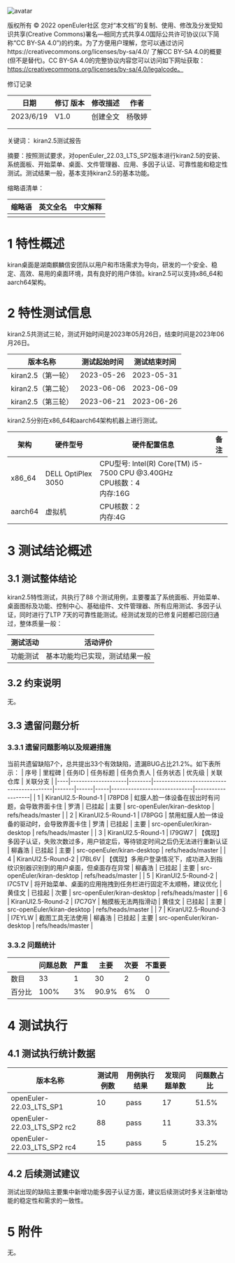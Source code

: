 ![avatar](../../images/openEuler.png)


版权所有 © 2022  openEuler社区
 您对“本文档”的复制、使用、修改及分发受知识共享(Creative Commons)署名—相同方式共享4.0国际公共许可协议(以下简称“CC BY-SA 4.0”)的约束。为了方便用户理解，您可以通过访问https://creativecommons.org/licenses/by-sa/4.0/ 了解CC BY-SA 4.0的概要 (但不是替代)。CC BY-SA 4.0的完整协议内容您可以访问如下网址获取：https://creativecommons.org/licenses/by-sa/4.0/legalcode。

修订记录

| 日期 | 修订   版本 | 修改描述 | 作者 |
| ---- | ----------- | -------- | ---- |
| 2023/6/19     |    V1.0         | 创建全文      |  杨敬婷    |
|      |             |          |      |
|      |             |          |      |

 关键词： kiran2.5测试报告

 

摘要：按照测试要求，对openEuler_22.03_LTS_SP2版本进行kiran2.5的安装、系统面板、开始菜单、桌面、文件管理器、应用、多因子认证、可靠性能和稳定性测试。测试结果一般，基本支持kiran2.5的基本功能。

 

缩略语清单：

| 缩略语 | 英文全名 | 中文解释 |
| ------ | -------- | -------- |
|        |          |          |

# 1     特性概述

kiran桌面是湖南麒麟信安团队以用户和市场需求为导向，研发的一个安全、稳定、高效、易用的桌面环境，具有良好的用户体验。kiran2.5可以支持x86_64和aarch64架构。

# 2     特性测试信息

kiran2.5共测试三轮，测试开始时间是2023年05月26日，结束时间是2023年06月26日。

| 版本名称              | 测试起始时间 | 测试结束时间 |
| --------------------- | ------------ | ------------ |
| kiran2.5（第一轮） | 2023-05-26   | 2023-05-31   |
| kiran2.5（第二轮） | 2023-06-06   | 2023-06-09   |
| kiran2.5（第三轮） | 2023-06-21   | 2023-06-26  |

kiran2.5分别在x86_64和aarch64架构机器上进行测试。

|架构| 硬件型号           | 硬件配置信息                                                 | 备注 |
|------------| ------------------ | ------------------------------------------------------------ | ---- | 
|x86_64|DELL OptiPlex 3050 | CPU型号: Intel(R) Core(TM) i5-7500 CPU @3.40GHz<br/>CPU核数：4<br/>内存:16G |      |
|aarch64|虚拟机 | CPU核数：2<br/>内存:4G |      |

# 3     测试结论概述

## 3.1   测试整体结论

kiran2.5特性测试，共执行了88 个测试用例，主要覆盖了系统面板、开始菜单、桌面图标及功能、控制中心、基础组件、文件管理器、所有应用测试、多因子认证，同时进行了LTP 7天的可靠性能测试。经测试发现的已修复问题都已回归通过，整体质量一般：

| 测试活动   | 活动评价                                      |
| ---------- | --------------------------------------------- |
| 功能测试   | 基本功能均已实现，测试结果一般                |

## 3.2   约束说明

无。

## 3.3   遗留问题分析

### 3.3.1 遗留问题影响以及规避措施
当前共遗留缺陷7个，总共提出33个有效缺陷，遗漏BUG占比21.2%。如下表所示：
| 序号 | 里程碑                | 任务ID   | 任务标题                                     | 任务负责人 | 任务状态 | 优先级 | 关联仓库                        | 关联分支              |
|----|--------------------|--------|------------------------------------------|-------|------|-----|-----------------------------|-------------------|
| 1  | KiranUI2.5-Round-1 | I78PD8 | 虹膜人脸一体设备在拔出时有问题，会导致界面卡住                  | 罗清    | 已挂起  | 主要  | src-openEuler/kiran-desktop | refs/heads/master |
| 2  | KiranUI2.5-Round-1 | I78PGG | 禁用虹膜人脸一体设备的驱动时，会导致界面卡住                   | 罗清    | 已挂起  | 主要  | src-openEuler/kiran-desktop | refs/heads/master |
| 3  | KiranUI2.5-Round-1 | I79GW7 | 【偶现】多因子认证，失败次数过多，用户锁定后，等待锁定时间之后仍无法进行重新认证 | 柳鑫浩   | 已挂起  | 主要  | src-openEuler/kiran-desktop | refs/heads/master |
| 4  | KiranUI2.5-Round-2 | I7BL6V | 【偶现】多用户登录情况下，成功进入到指纹识别器识别到的用户桌面，但桌面存在异常  | 柳鑫浩   | 已挂起  | 主要  | src-openEuler/kiran-desktop | refs/heads/master |
| 5  | KiranUI2.5-Round-2 | I7C5TV | 将开始菜单、桌面的应用拖拽到任务栏进行固定不太顺畅，建议优化           | 黄佳文   | 已挂起  | 次要  | src-openEuler/kiran-desktop | refs/heads/master |
| 6  | KiranUI2.5-Round-2 | I7C7GY | 触摸板无法两指滑动                                | 黄佳文   | 已挂起  | 主要  | src-openEuler/kiran-desktop | refs/heads/master |
| 7  | KiranUI2.5-Round-3 | I7EYLW | 截图工具无法使用                                 | 柳鑫浩   | 已挂起  | 主要  | src-openEuler/kiran-desktop | refs/heads/master |


### 3.3.2 问题统计

|        | 问题总数 | 严重 | 主要  | 次要  | 不重要 |
| ------ | -------- | ---- | ----- | ----- | ------ |
| 数目   | 33       | 1    | 30   | 2 | 0     |
| 百分比 | 100%     | 3% | 90.9% | 6% | 0   |


# 4     测试执行

## 4.1   测试执行统计数据

| 版本名称 | 测试用例数 | 用例执行结果 | 发现问题单数 | 问题数占比|
| -------- | ---------- | ------------ | ------------ |------------ |
| openEuler-22.03_LTS_SP1  | 10       | pass     | 17           | 51.5%  |
| openEuler-22.03_LTS_SP2 rc2  | 88         | pass     | 11           | 33.3%  |
| openEuler-22.03_LTS_SP2 rc4 |   15      | pass     | 5          |  15.2%  |

## 4.2   后续测试建议

测试出现的缺陷主要集中新增功能多因子认证方面，建议后续测试时多关注新增功能的稳定性和需求的一致性。

# 5     附件

无。

 